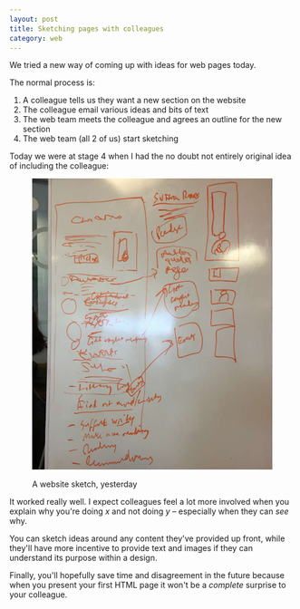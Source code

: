 ```yaml
---
layout: post
title: Sketching pages with colleagues
category: web
---
```


We tried a new way of coming up with ideas for web pages today.

The normal process is:

1. A colleague tells us they want a new section on the website
2. The colleague email various ideas and bits of text
3. The web team meets the colleague and agrees an outline for the new section
4. The web team (all 2 of us) start sketching

Today we were at stage 4 when I had the no doubt not entirely original idea of including the colleague:

<figure>

<img src="/images/board.jpg" alt="A board with a sketch on it">

<figcaption class="figcaption"><p>A website sketch, yesterday</p></figcaption>

</figure>

It worked really well. I expect colleagues feel a lot more involved when you explain why you're doing _x_ and not doing _y_ &#8211; especially when they can _see_ why.

You can sketch ideas around any content they've provided up front, while they'll have more incentive to provide text and images if they can understand its purpose within a design.

Finally, you'll hopefully save time and disagreement in the future because when you present your first HTML page it won't be a _complete_ surprise to your colleague.
